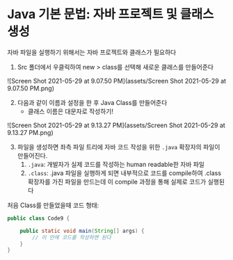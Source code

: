 # Java 기본 문법: 자바 프로젝트 및 클래스 생성

자바 파일을 실행하기 위해서는 자바 프로젝트와 클래스가 필요하다

1. Src 폴더에서 우클릭하여 new > class를 선택해 새로운 클래스를 만들어준다

![Screen Shot 2021-05-29 at 9.07.50 PM](assets/Screen Shot 2021-05-29 at 9.07.50 PM.png)



2. 다음과 같이 이름과 설정을 한 후 Java Class를 만들어준다
   - 클래스 이름은 대문자로 작성하기!

![Screen Shot 2021-05-29 at 9.13.27 PM](assets/Screen Shot 2021-05-29 at 9.13.27 PM.png)



3. 파일을 생성하면 좌측 파일 트리에 자바 코드 작성을 위한 `.java` 확장자의 파일이 만들어진다.
   1. `.java`: 개발자가 실제 코드를 작성하는 human readable한 자바 파일
   2. `.class`: .java 파일을 실행하게 되면 내부적으로 코드를 compile하여 .class 확장자를 가진 파일을 만드는데 이 compile 과정을 통해 실제로 코드가 실행된다



처음 Class를 만들었을때 코드 형태:

```java
public class Code9 {

	public static void main(String[] args) {
		// 이 안에 코드를 작성하면 된다
	}
}
```

